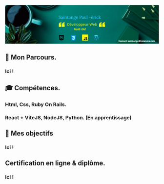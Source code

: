 <img src="https://raw.githubusercontent.com/paul22330/paul22330/master/Banniere linkedin -officiel.png" alt="Banniere Saintange Paul">

## 👦 Mon Parcours.

###  Ici ! 


##  :mortar_board: Compétences.

### Html, Css, Ruby On Rails.

### React + ViteJS, NodeJS, Python. (En apprentissage)


## 🚀 Mes objectifs

###  Ici !


## Certification en ligne & diplôme.

### Ici ! 


 



